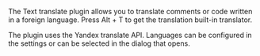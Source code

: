 The Text translate plugin allows you to translate
comments or code written in a foreign language.
Press Alt + T to get the translation built-in translator.

The plugin uses the Yandex translate API.
Languages can be configured in the settings or can be selected in the dialog that opens.
